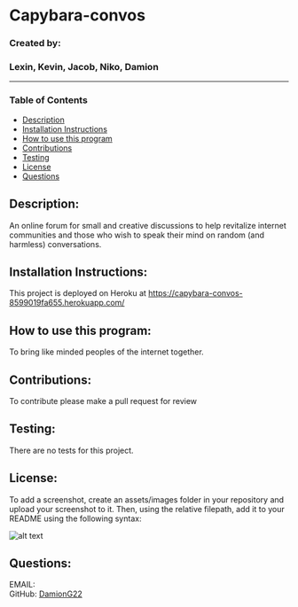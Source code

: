  


# **Capybara-convos**  
### Created by:  
### Lexin, Kevin, Jacob, Niko, Damion  
_________________________
### Table of Contents
  - [Description](#description)
  - [Installation Instructions](#installation-instructions)
  - [How to use this program](#how-to-use-this-program)
  - [Contributions](#contributions)
  - [Testing](#testing)
  - [License](#license)
  - [Questions](#questions)



## **Description:**  
An online forum for small and creative discussions to help revitalize internet communities and those who wish to speak their mind on random (and harmless) conversations.  


## **Installation Instructions:**     
This project is deployed on Heroku at https://capybara-convos-8599019fa655.herokuapp.com/  
  

## **How to use this program:**  
To bring like minded peoples of the internet together.  


## **Contributions:**  
To contribute please make a pull request for review  


## **Testing:**  
There are no tests for this project.  


## **License:**  




To add a screenshot, create an assets/images folder in your repository and upload your screenshot to it. Then, using the relative filepath, add it to your README using the following syntax:

   
![alt text](assets/images/screenshot.png)




## Questions:  
EMAIL: [](mailto:)  
GitHub: [DamionG22](https://github.com/DamionG22)
  